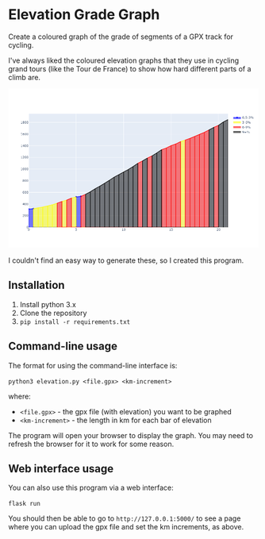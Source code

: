 # Elevation Grade Graph

Create a coloured graph of the grade of segments of a GPX track for cycling.

I've always liked the coloured elevation graphs that they use in cycling grand tours (like the Tour de France) to show how hard different parts of a climb are.

![Mont Ventoux Grade Graph](static/img/ventoux-grade.png)

I couldn't find an easy way to generate these, so I created this program.

## Installation

1. Install python 3.x
2. Clone the repository
3. `pip install -r requirements.txt`

## Command-line usage

The format for using the command-line interface is:

`python3 elevation.py <file.gpx> <km-increment>`

where:

- `<file.gpx>` - the gpx file (with elevation) you want to be graphed
- `<km-increment>` - the length in km for each bar of elevation

The program will open your browser to display the graph. You may need to refresh the browser for it to work for some reason.

## Web interface usage

You can also use this program via a web interface:

`flask run`

You should then be able to go to `http://127.0.0.1:5000/` to see a page where you can upload the gpx file and set the km increments, as above.
